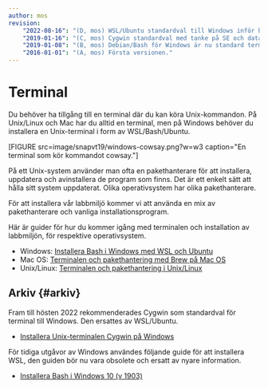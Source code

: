 ```yaml
---
author: mos
revision:
    "2022-08-16": "(D, mos) WSL/Ubuntu standardval till Windows inför ht22."
    "2019-01-16": "(C, mos) Cygwin standardval med tanke på SE och databaskurs, bash som standardval inför ht19."
    "2019-01-08": "(B, mos) Debian/Bash för Windows är nu standard terminal på Windows."
    "2016-01-01": "(A, mos) Första versionen."
---
```

Terminal
==================================

Du behöver ha tillgång till en terminal där du kan köra Unix-kommandon. På Unix/Linux och Mac har du alltid en terminal, men på Windows behöver du installera en Unix-terminal i form av WSL/Bash/Ubuntu.

[FIGURE src=image/snapvt19/windows-cowsay.png?w=w3 caption="En terminal som kör kommandot cowsay."]

På ett Unix-system använder man ofta en pakethanterare för att installera, uppdatera och avinstallera de program som finns. Det är ett enkelt sätt att hålla sitt system uppdaterat. Olika operativsystem har olika pakethanterare.

För att installera vår labbmiljö kommer vi att använda en mix av pakethanterare och vanliga installationsprogram.

Här är guider för hur du kommer igång med terminalen och installation av labbmiljön, för respektive operativsystem.

* Windows: [Installera Bash i Windows med WSL och Ubuntu](kunskap/installera-bash-i-windows-med-wsl-och-ubuntu)
* Mac OS: [Terminalen och pakethantering med Brew på Mac OS](kunskap/terminalen-och-pakethantering-med-brew-pa-mac-os)
* Unix/Linux: [Terminalen och pakethantering i Unix/Linux](kunskap/terminalen-och-pakethantering-i-unix-linux)



Arkiv {#arkiv}
----------------------------------

Fram till hösten 2022 rekommenderades Cygwin som standardval för terminal till Windows. Den ersattes av WSL/Ubuntu.

* [Installera Unix-terminalen Cygwin på Windows](kunskap/installera-unix-terminalen-cygwin-pa-windows)

För tidiga utgåvor av Windows användes följande guide för att installera WSL, den guiden bör nu vara obsolete och ersatt av nyare information.

* [Installera Bash i Windows 10 (v 1903)](kunskap/installera-bash-i-windows-10-v2)


<!--
Om du är osäker på grunderna i en Unix-terminal så finns det en [guide som hjälper dig att komma igång med Unix på kommandoraden](kunskap/20-steg-for-att-komma-i-gang-med-unix-och-terminalen).
-->
